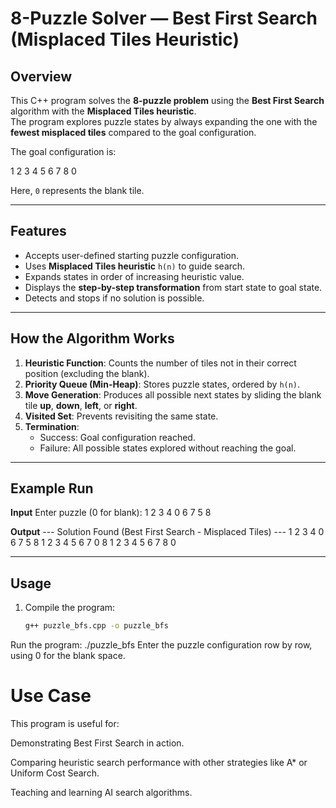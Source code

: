 # 8-Puzzle Solver — Best First Search (Misplaced Tiles Heuristic)

## Overview
This C++ program solves the **8-puzzle problem** using the **Best First Search** algorithm with the **Misplaced Tiles heuristic**.  
The program explores puzzle states by always expanding the one with the **fewest misplaced tiles** compared to the goal configuration.

The goal configuration is:

1 2 3
4 5 6
7 8 0

Here, `0` represents the blank tile.

---

## Features
- Accepts user-defined starting puzzle configuration.
- Uses **Misplaced Tiles heuristic** `h(n)` to guide search.
- Expands states in order of increasing heuristic value.
- Displays the **step-by-step transformation** from start state to goal state.
- Detects and stops if no solution is possible.

---

## How the Algorithm Works
1. **Heuristic Function**: Counts the number of tiles not in their correct position (excluding the blank).
2. **Priority Queue (Min-Heap)**: Stores puzzle states, ordered by `h(n)`.
3. **Move Generation**: Produces all possible next states by sliding the blank tile **up**, **down**, **left**, or **right**.
4. **Visited Set**: Prevents revisiting the same state.
5. **Termination**:
   - Success: Goal configuration reached.
   - Failure: All possible states explored without reaching the goal.

---

## Example Run

**Input**
Enter puzzle (0 for blank):
1 2 3
4 0 6
7 5 8


**Output**
--- Solution Found (Best First Search - Misplaced Tiles) ---
1 2 3
4 0 6
7 5 8
1 2 3
4 5 6
7 0 8
1 2 3
4 5 6
7 8 0


---

## Usage
1. Compile the program:
   ```bash
   g++ puzzle_bfs.cpp -o puzzle_bfs
Run the program:
./puzzle_bfs
Enter the puzzle configuration row by row, using 0 for the blank space.

# Use Case
This program is useful for:

Demonstrating Best First Search in action.

Comparing heuristic search performance with other strategies like A* or Uniform Cost Search.

Teaching and learning AI search algorithms.
